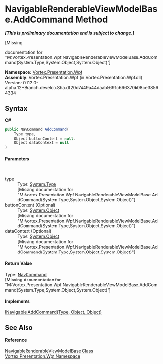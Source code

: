 # NavigableRenderableViewModelBase.AddCommand Method 
 _**\[This is preliminary documentation and is subject to change.\]**_

\[Missing <summary> documentation for "M:Vortex.Presentation.Wpf.NavigableRenderableViewModelBase.AddCommand(System.Type,System.Object,System.Object)"\]

**Namespace:**&nbsp;<a href="N_Vortex_Presentation_Wpf.md">Vortex.Presentation.Wpf</a><br />**Assembly:**&nbsp;Vortex.Presentation.Wpf (in Vortex.Presentation.Wpf.dll) Version: 0.112.0-alpha.12+Branch.develop.Sha.df20d7449a44daab5691c666370b08ce38564334

## Syntax

**C#**<br />
``` C#
public NavCommand AddCommand(
	Type type,
	Object buttonContent = null,
	Object dataContext = null
)
```


#### Parameters
&nbsp;<dl><dt>type</dt><dd>Type: <a href="https://docs.microsoft.com/dotnet/api/system.type" target="_blank">System.Type</a><br />\[Missing <param name="type"/> documentation for "M:Vortex.Presentation.Wpf.NavigableRenderableViewModelBase.AddCommand(System.Type,System.Object,System.Object)"\]</dd><dt>buttonContent (Optional)</dt><dd>Type: <a href="https://docs.microsoft.com/dotnet/api/system.object" target="_blank">System.Object</a><br />\[Missing <param name="buttonContent"/> documentation for "M:Vortex.Presentation.Wpf.NavigableRenderableViewModelBase.AddCommand(System.Type,System.Object,System.Object)"\]</dd><dt>dataContext (Optional)</dt><dd>Type: <a href="https://docs.microsoft.com/dotnet/api/system.object" target="_blank">System.Object</a><br />\[Missing <param name="dataContext"/> documentation for "M:Vortex.Presentation.Wpf.NavigableRenderableViewModelBase.AddCommand(System.Type,System.Object,System.Object)"\]</dd></dl>

#### Return Value
Type: <a href="T_Vortex_Presentation_Wpf_NavCommand.md">NavCommand</a><br />\[Missing <returns> documentation for "M:Vortex.Presentation.Wpf.NavigableRenderableViewModelBase.AddCommand(System.Type,System.Object,System.Object)"\]

#### Implements
<a href="M_Vortex_Presentation_Wpf_INavigable_AddCommand.md">INavigable.AddCommand(Type, Object, Object)</a><br />

## See Also


#### Reference
<a href="T_Vortex_Presentation_Wpf_NavigableRenderableViewModelBase.md">NavigableRenderableViewModelBase Class</a><br /><a href="N_Vortex_Presentation_Wpf.md">Vortex.Presentation.Wpf Namespace</a><br />